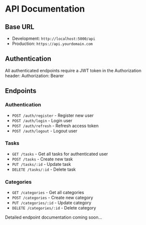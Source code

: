 # API Documentation

## Base URL
- Development: `http://localhost:5000/api`
- Production: `https://api.yourdomain.com`

## Authentication
All authenticated endpoints require a JWT token in the Authorization header:
Authorization: Bearer <token>

## Endpoints

### Authentication
- `POST /auth/register` - Register new user
- `POST /auth/login` - Login user
- `POST /auth/refresh` - Refresh access token
- `POST /auth/logout` - Logout user

### Tasks
- `GET /tasks` - Get all tasks for authenticated user
- `POST /tasks` - Create new task
- `PUT /tasks/:id` - Update task
- `DELETE /tasks/:id` - Delete task

### Categories
- `GET /categories` - Get all categories
- `POST /categories` - Create new category
- `PUT /categories/:id` - Update category
- `DELETE /categories/:id` - Delete category

Detailed endpoint documentation coming soon...
